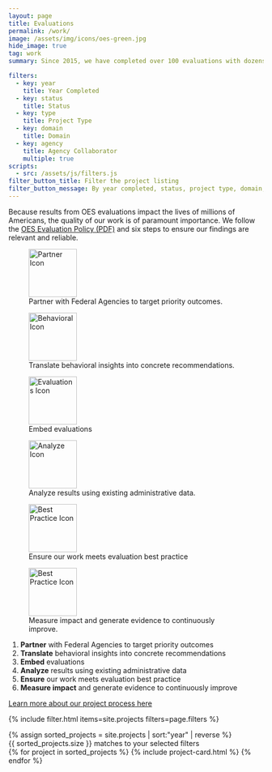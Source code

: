 ```yaml
---
layout: page
title: Evaluations
permalink: /work/
image: /assets/img/icons/oes-green.jpg
hide_image: true
tag: work
summary: Since 2015, we have completed over 100 evaluations with dozens of agency partners.

filters:
  - key: year
    title: Year Completed
  - key: status
    title: Status
  - key: type
    title: Project Type
  - key: domain
    title: Domain
  - key: agency
    title: Agency Collaborator
    multiple: true
scripts:
  - src: /assets/js/filters.js
filter_button_title: Filter the project listing
filter_button_message: By year completed, status, project type, domain, and agency collaborator
---
```


<p>Because results from OES evaluations impact the lives of millions of Americans, the quality of our work is of paramount importance. We follow the <a href="{{ '/assets/files/evaluationpolicy.pdf' | prepend: site.baseurl }}" target="_blank">OES Evaluation Policy (PDF)</a> and six steps to ensure our findings are relevant and reliable.</p>

<div class="six-steps" style="max-width: 653px;">
    <div class="dashed-line"></div>
    <figure>
        <img src="{{ '/assets/img/icons/partner-icon.svg' | prepend: site.baseurl }}" width="95" height="95" alt="Partner Icon">
        <figcaption>Partner with Federal Agencies to target priority outcomes.</figcaption>
    </figure>
     <figure>
        <img src="{{ '/assets/img/icons/behavioral-icon.svg' | prepend: site.baseurl }}" width="95" height="95" alt="Behavioral Icon">
        <figcaption>Translate behavioral insights into concrete recommendations.</figcaption>
    </figure>
   <figure>
        <img src="{{ '/assets/img/icons/evaluations-icon.svg' | prepend: site.baseurl }}" width="95" height="95" alt="Evaluations Icon">
        <figcaption>Embed evaluations</figcaption>
    </figure>
    <figure>
        <img src="{{ '/assets/img/icons/analyze-icon.svg' | prepend: site.baseurl }}" width="95" height="95" alt="Analyze Icon">
        <figcaption>Analyze results using existing administrative data.</figcaption>
    </figure>
    <figure>
        <img src="{{ '/assets/img/icons/best-practice-icon.svg' | prepend: site.baseurl }}" width="95" height="95" alt="Best Practice Icon">
        <figcaption>Ensure our work meets evaluation best practice</figcaption>
    </figure>
   <figure>
        <img src="{{ '/assets/img/icons/measure-icon.svg' | prepend: site.baseurl }}" width="95" height="95" alt="Best Practice Icon">
        <figcaption>Measure impact and generate evidence to continuously improve.</figcaption>
    </figure>
</div>


<!-- begin visually hidden alt text for oes-process-line.png -->
<div class="usa-sr-only">
  <ol>
    <li><strong>Partner</strong> with Federal Agencies to target priority outcomes</li>
    <li><strong>Translate</strong> behavioral insights into concrete recommendations</li>
    <li><strong>Embed</strong> evaluations</li>
    <li><strong>Analyze</strong> results using existing administrative data</li>
    <li><strong>Ensure</strong> our work meets evaluation best practice</li>
    <li><strong>Measure impact</strong> and generate evidence to continuously improve</li>
  </ol>
</div>
<!-- end visually hidden alt text for oes-process-line.png -->

<p><a class="usa-button" href="{{ '/projectprocess' | prepend: site.baseurl }}" target="_blank">Learn more about our project process here</a>
</p>

{% include filter.html items=site.projects filters=page.filters %}
<div class="margin-top-4">
  <div class="grid-row grid-gap">
    {% assign sorted_projects = site.projects | sort:"year" | reverse %}
    <div id="filter-message" class="usa-sr-only" role="region" aria-live="polite" aria-atomic="true">
      {{ sorted_projects.size }} matches to your selected filters
    </div>
    {% for project in sorted_projects %}
      {% include project-card.html %}
    {% endfor %}
  </div>
</div>
